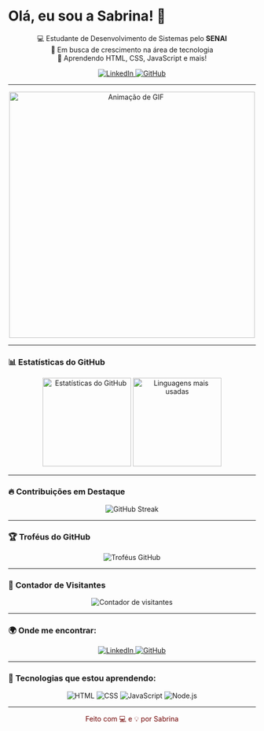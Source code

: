 # Olá, eu sou a Sabrina! 👋

<p align="center">
  💻 Estudante de Desenvolvimento de Sistemas pelo <b>SENAI</b><br/>
  🚀 Em busca de crescimento na área de tecnologia<br/>
  🌱 Aprendendo HTML, CSS, JavaScript e mais!<br/>
</p>

<p align="center">
  <a href="https://www.linkedin.com/in/pgasaabyy/" target="_blank">
    <img src="https://img.shields.io/badge/LinkedIn-0A66C2?style=flat-square&logo=linkedin&logoColor=white" alt="LinkedIn"/>
  </a>
  <a href="https://github.com/pgasaabyy" target="_blank">
    <img src="https://img.shields.io/badge/GitHub-181717?style=flat-square&logo=github&logoColor=white" alt="GitHub"/>
  </a>
</p>

---

<div align="center">
  <img src="https://cdn-wcsm.alura.com.br/2025/04/imagem1-14.gif" alt="Animação de GIF" width="500"/>
</div>

---

### 📊 **Estatísticas do GitHub**

<div align="center">
  <img
    height="180em"
    src="https://github-readme-stats.vercel.app/api?username=pgasaabyy&show_icons=true&theme=dark&include_all_commits=true&count_private=true"
    alt="Estatísticas do GitHub"
  />
  <img
    height="180em"
    src="https://github-readme-stats.vercel.app/api/top-langs/?username=pgasaabyy&layout=compact&langs_count=7&theme=dark"
    alt="Linguagens mais usadas"
  />
</div>

---

### 🔥 **Contribuições em Destaque**

<div align="center">
  <img
    src="https://github-readme-streak-stats.herokuapp.com/?user=pgasaabyy&theme=dark&hide_border=false"
    alt="GitHub Streak"
  />
</div>

---

### 🏆 **Troféus do GitHub**

<p align="center">
  <img
    src="https://github-profile-trophy.vercel.app/?username=pgasaabyy&theme=darkhub&no-frame=true&no-bg=true&column=7"
    alt="Troféus GitHub"
  />
</p>

---

### 👀 **Contador de Visitantes**

<p align="center">
  <img
    src="https://profile-counter.glitch.me/pgasaabyy/count.svg"
    alt="Contador de visitantes"
  />
</p>

---

### 🌍 **Onde me encontrar:**

<p align="center">
  <a href="https://www.linkedin.com/in/pgasaabyy/" target="_blank">
    <img src="https://img.shields.io/badge/LinkedIn-0A66C2?style=flat-square&logo=linkedin&logoColor=white" alt="LinkedIn"/>
  </a>
  <a href="https://github.com/pgasaabyy" target="_blank">
    <img src="https://img.shields.io/badge/GitHub-181717?style=flat-square&logo=github&logoColor=white" alt="GitHub"/>
  </a>
</p>

---

### 🎨 **Tecnologias que estou aprendendo:**

<div align="center">
  <img src="https://img.shields.io/badge/HTML-000000?style=flat-square&logo=html5&logoColor=orange" alt="HTML"/>
  <img src="https://img.shields.io/badge/CSS-000000?style=flat-square&logo=css3&logoColor=blue" alt="CSS"/>
  <img src="https://img.shields.io/badge/JavaScript-000000?style=flat-square&logo=javascript&logoColor=yellow" alt="JavaScript"/>
  <img src="https://img.shields.io/badge/Node.js-000000?style=flat-square&logo=node.js&logoColor=green" alt="Node.js"/>
</div>

---

<p align="center" style="color:#700000">Feito com 💻 e 💡 por Sabrina</p>
